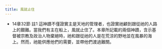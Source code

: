 ```yaml
---
title: 風就止住
---
```


- 14章32節 註1
這神蹟不僅證實主是天地的管理者，也證實祂顧到跟從祂的人路上的艱難。當我們有主在船上，風就止住了。本章所記載的兩個神蹟，含示基督被宗教及政治人物棄絕時，祂和跟從祂的人是在荒涼的野地並在風暴的海上。然而，祂能供應他們的需要，並帶他們渡過難關。
